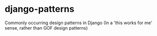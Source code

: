 # django-patterns
Commonly occurring design patterns in Django (In a 'this works for me' sense, rather than GOF design patterns)
